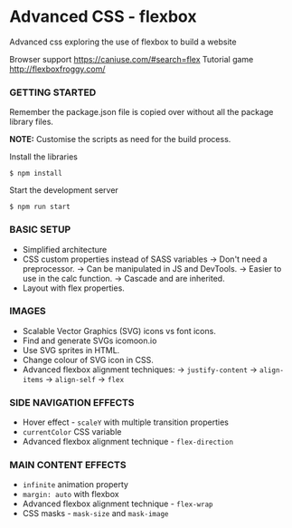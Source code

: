 # Advanced CSS - flexbox
Advanced css exploring the use of flexbox to build a website

Browser support https://caniuse.com/#search=flex
Tutorial game http://flexboxfroggy.com/

### GETTING STARTED
Remember the package.json file is copied over without all the package library files.

**NOTE:** Customise the scripts as need for the build process.

Install the libraries
```
$ npm install
```

Start the development server
```
$ npm run start
```

### BASIC SETUP
* Simplified architecture
* CSS custom properties instead of SASS variables
  -> Don't need a preprocessor.
  -> Can be manipulated in JS and DevTools.
  -> Easier to use in the calc function.
  -> Cascade and are inherited.
* Layout with flex properties.

### IMAGES
* Scalable Vector Graphics (SVG) icons vs font icons.
* Find and generate SVGs icomoon.io
* Use SVG sprites in HTML.
* Change colour of SVG icon in CSS.
* Advanced flexbox alignment techniques:
  -> `justify-content`
  -> `align-items`
  -> `align-self`
  -> `flex`

### SIDE NAVIGATION EFFECTS
* Hover effect - `scaleY` with multiple transition properties
* `currentColor` CSS variable
* Advanced flexbox alignment technique - `flex-direction`

### MAIN CONTENT EFFECTS
* `infinite` animation property
* `margin: auto` with flexbox
* Advanced flexbox alignment technique - `flex-wrap`
* CSS masks - `mask-size` and `mask-image`
